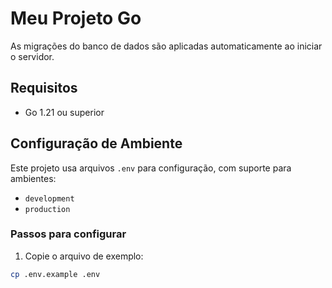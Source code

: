 # Meu Projeto Go

As migrações do banco de dados são aplicadas automaticamente ao iniciar o servidor.

## Requisitos

- Go 1.21 ou superior

## Configuração de Ambiente

Este projeto usa arquivos `.env` para configuração, com suporte para ambientes:

- `development`
- `production`

### Passos para configurar

1. Copie o arquivo de exemplo:

```bash
cp .env.example .env
